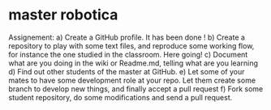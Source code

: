 # master robotica

Assignement:
a) Create a GitHub profile. It has been done !
b) Create a repository to play with some text files, and reproduce some working flow, for instance the one
studied in the classroom.
Here going!
c) Document what are you doing in the wiki or Readme.md, telling what are you learning
d) Find out other students of the master at GitHub.
e) Let some of your mates to have some development role at your repo. Let them create some branch to
develop new things, and finally accept a pull request
f) Fork some student repository, do some modifications and send a pull request.
